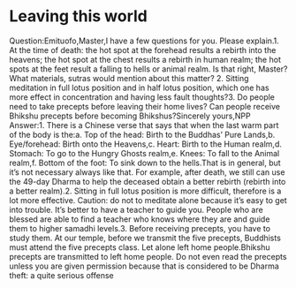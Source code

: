 # Leaving this world

​Question:Emituofo,Master,I have a few questions for you. Please explain.​1. At the time of death: the hot spot at the forehead results a rebirth into the heavens; the hot spot at the chest results a rebirth in human realm; the hot spots at the feet result a falling to hells or animal realm. Is that right, Master? What materials, sutras would mention about this matter?      2. Sitting meditation in full lotus position and in half lotus position, which one has more effect in concentration and having less fault thoughts?3. Do people need to take precepts before leaving their home lives? Can people receive Bhikshu precepts before becoming Bhikshus?Sincerely yours,​NPP   ​Answer:1. There is a Chinese verse that says that when the last warm part of the body is the:a. Top of the head: Birth to the Buddhas’ Pure Lands,b. Eye/forehead: Birth onto the Heavens,c. Heart: Birth to the Human realm,d. Stomach: To go to the Hungry Ghosts realm,e. Knees: To fall to the Animal realm,f. Bottom of the foot: To sink down to the hells.That is in general, but it’s not necessary always like that. For example, after death, we still can use the 49-day Dharma to help the deceased obtain a better rebirth (rebirth into a better realm).2. Sitting in full lotus position is more difficult, therefore is a lot more effective. Caution: do not to meditate alone because it’s easy to get into trouble. It’s better to have a teacher to guide you. People who are blessed are able to find a teacher who knows where they are and guide them to higher samadhi levels.3. Before receiving precepts, you have to study them. At our temple, before we transmit the five precepts, Buddhists must attend the five precepts class. Let alone left home people.​Bhikshu precepts are transmitted to left home people. Do not even read the precepts unless you are given permission because that is considered to be Dharma theft: a quite serious offense